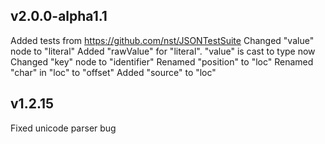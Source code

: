 ## v2.0.0-alpha1.1
Added tests from https://github.com/nst/JSONTestSuite
Changed "value" node to "literal"
Added "rawValue" for "literal". "value" is cast to type now
Changed "key" node to "identifier"
Renamed "position" to "loc"
Renamed "char" in "loc" to "offset"
Added "source" to "loc"

## v1.2.15
Fixed unicode parser bug
